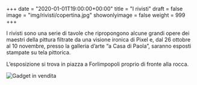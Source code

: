 +++
date = "2020-01-01T19:00:00+00:00"
title = "I rivisti"
draft = false
image = "img/rivisti/copertina.jpg"
showonlyimage = false
weight = 999
+++

I rivisti sono una serie di tavole che ripropongono alcune grandi opere dei maestri della pittura filtrate da una visione ironica di Pixel e, dal 26 ottobre al 10 novembre, presso la galleria d’arte “a Casa di Paola”, saranno esposti stampate su tela pittorica. 

<!--more-->

L’esposizione si trova in piazza a Forlimpopoli proprio di fronte alla rocca.

![Gadget in vendita](https://www.instagram.com/p/BzBQStbo_35/media/?size=l)

